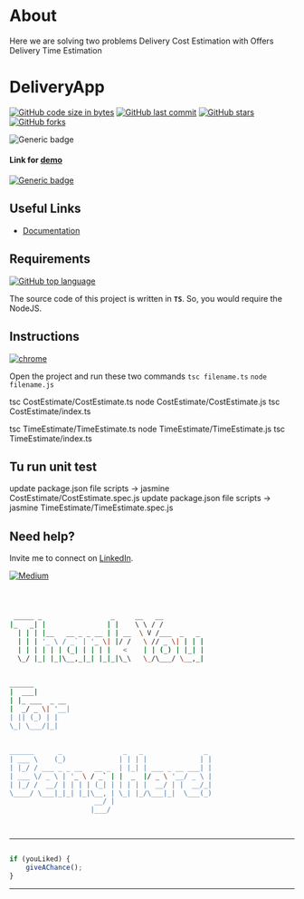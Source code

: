 # About

Here we are solving two problems 
Delivery Cost Estimation with Offers
Delivery Time Estimation
 


# DeliveryApp

[![GitHub code size in bytes](https://img.shields.io/github/languages/code-size/sunny7899/delivery-app?logo=github&style=social)](https://github.com/sunny7899/) [![GitHub last commit](https://img.shields.io/github/last-commit/sunny7899/delivery-app?style=social&logo=git)](https://github.com/sunny7899/) [![GitHub stars](https://img.shields.io/github/stars/sunny7899/delivery-app?style=social)](https://github.com/sunny7899/delivery-app/stargazers) [![GitHub forks](https://img.shields.io/github/forks/sunny7899/delivery-app?style=social&logo=git)](https://github.com/sunny7899/delivery-app/network)




![Generic badge](https://img.shields.io/badge/Effort-Estimation-orange) 

#### Link for [demo](https://stackblitz.com/edit/angular-ivy-92e3zp) 
[![Generic badge](https://img.shields.io/badge/view-demo-orange)](#)

## Useful Links

- [Documentation](https://github.com/sunny7899/delivery-app/blob/master/assets/EverestEngineering_Coding_challenge__courier_service_.pdf)

## Requirements

[![GitHub top language](https://img.shields.io/github/languages/top/sunny7899/delivery-app?logo=html&style=social)](https://github.com/sunny7899/)

The source code of this project is written in **`TS`**. So, you would require the NodeJS.

## Instructions

[![chrome](https://img.shields.io/badge/Open-project-lightgrey.svg?logo=google-chrome&style=popout&logoColor=red)](#)

Open the project and run  these two commands
`tsc filename.ts`
`node filename.js`

tsc CostEstimate/CostEstimate.ts
node CostEstimate/CostEstimate.js
tsc CostEstimate/index.ts

tsc TimeEstimate/TimeEstimate.ts
node TimeEstimate/TimeEstimate.js
tsc TimeEstimate/index.ts
## Tu run unit test
update package.json file scripts -> jasmine CostEstimate/CostEstimate.spec.js
update package.json file scripts -> jasmine TimeEstimate/TimeEstimate.spec.js

## Need help?



Invite me to connect on [LinkedIn](#).

[![Medium](https://img.shields.io/badge/Medium-follow-black.svg?logo=medium&logoColor=white)](#)


```bash



 _____ _                 _     __   __            
|_   _| |               | |    \ \ / /            
  | | | |__   __ _ _ __ | | __  \ V /___  _   _   
  | | | '_ \ / _` | '_ \| |/ /   \ // _ \| | | |  
  | | | | | | (_| | | | |   <    | | (_) | |_| |  
  \_/ |_| |_|\__,_|_| |_|_|\_\   \_/\___/ \__,_|  
                                                  
                                                  
______                                            
|  ___|                                           
| |_ ___  _ __                                    
|  _/ _ \| '__|                                   
| || (_) | |                                      
\_| \___/|_|                                      
                                                  
                                                  
______      _               _   _               _ 
| ___ \    (_)             | | | |             | |
| |_/ / ___ _ _ __   __ _  | |_| | ___ _ __ ___| |
| ___ \/ _ \ | '_ \ / _` | |  _  |/ _ \ '__/ _ \ |
| |_/ /  __/ | | | | (_| | | | | |  __/ | |  __/_|
\____/ \___|_|_| |_|\__, | \_| |_/\___|_|  \___(_)
                     __/ |                        
                    |___/                         

 


```


---------

```javascript

if (youLiked) {
    giveAChance();
}

```

-----------

